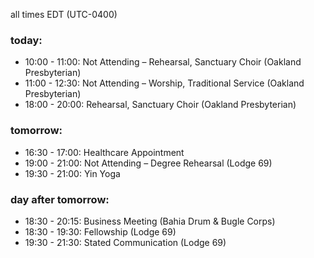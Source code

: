 all times EDT (UTC-0400)

### today:

* 10:00 - 11:00: Not Attending – Rehearsal, Sanctuary Choir (Oakland Presbyterian)
* 11:00 - 12:30: Not Attending – Worship, Traditional Service (Oakland Presbyterian)
* 18:00 - 20:00: Rehearsal, Sanctuary Choir (Oakland Presbyterian)

### tomorrow:

* 16:30 - 17:00: Healthcare Appointment 
* 19:00 - 21:00: Not Attending – Degree Rehearsal (Lodge 69)
* 19:30 - 21:00: Yin Yoga

### day after tomorrow:

* 18:30 - 20:15: Business Meeting (Bahia Drum & Bugle Corps)
* 18:30 - 19:30: Fellowship (Lodge 69)
* 19:30 - 21:30: Stated Communication (Lodge 69)
